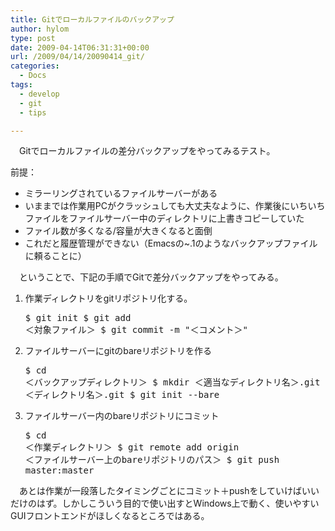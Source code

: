 ```yaml
---
title: Gitでローカルファイルのバックアップ
author: hylom
type: post
date: 2009-04-14T06:31:31+00:00
url: /2009/04/14/20090414_git/
categories:
  - Docs
tags:
  - develop
  - git
  - tips

---
```

　Gitでローカルファイルの差分バックアップをやってみるテスト。

前提：

  * ミラーリングされているファイルサーバーがある 
  * いままでは作業用PCがクラッシュしても大丈夫なように、作業後にいちいちファイルをファイルサーバー中のディレクトリに上書きコピーしていた 
  * ファイル数が多くなる/容量が大きくなると面倒 
  * これだと履歴管理ができない（Emacsの~.1のようなバックアップファイルに頼ることに） 

　ということで、下記の手順でGitで差分バックアップをやってみる。

  1. 作業ディレクトリをgitリポジトリ化する。 
    <pre>$ git init
$ git add ＜対象ファイル＞
$ git commit -m "＜コメント＞"
  </pre>

  2. ファイルサーバーにgitのbareリポジトリを作る 
    <pre>$ cd ＜バックアップディレクトリ＞
$ mkdir ＜適当なディレクトリ名＞.git
$ cd ＜ディレクトリ名＞.git
$ git init --bare
  </pre>

  3. ファイルサーバー内のbareリポジトリにコミット 
    <pre>$ cd ＜作業ディレクトリ＞
$ git remote add origin ＜ファイルサーバー上のbareリポジトリのパス＞
$ git push master:master
  </pre>

　あとは作業が一段落したタイミングごとにコミット＋pushをしていけばいいだけのはず。しかしこういう目的で使い出すとWindows上で動く、使いやすいGUIフロントエンドがほしくなるところではある。